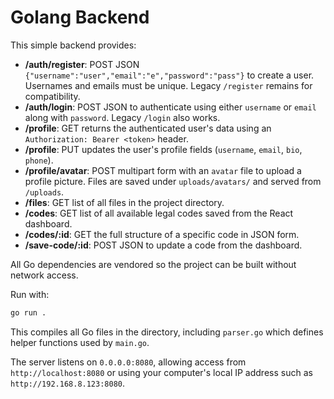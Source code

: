 # Golang Backend

This simple backend provides:

- **/auth/register**: POST JSON `{"username":"user","email":"e","password":"pass"}` to create a user.  Usernames and emails must be unique. Legacy `/register` remains for compatibility.
- **/auth/login**: POST JSON to authenticate using either `username` or `email` along with `password`. Legacy `/login` also works.
- **/profile**: GET returns the authenticated user's data using an `Authorization: Bearer <token>` header.
- **/profile**: PUT updates the user's profile fields (`username`, `email`, `bio`, `phone`).
- **/profile/avatar**: POST multipart form with an `avatar` file to upload a profile picture. Files are saved under `uploads/avatars/` and served from `/uploads`.
- **/files**: GET list of all files in the project directory.
- **/codes**: GET list of all available legal codes saved from the React dashboard.
- **/codes/:id**: GET the full structure of a specific code in JSON form.
- **/save-code/:id**: POST JSON to update a code from the dashboard.

All Go dependencies are vendored so the project can be built without network access.

Run with:

```bash
go run .
```

This compiles all Go files in the directory, including `parser.go` which
defines helper functions used by `main.go`.

The server listens on `0.0.0.0:8080`, allowing access from `http://localhost:8080`
or using your computer's local IP address such as `http://192.168.8.123:8080`.
